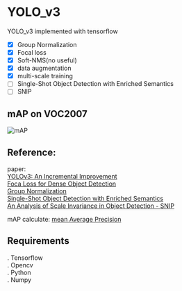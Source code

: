 YOLO_v3
=
YOLO_v3 implemented with tensorflow <br>

- [x] Group Normalization<br>
- [x] Focal loss<br>
- [x] Soft-NMS(no useful)<br>
- [x] data augmentation<br>
- [x] multi-scale training<br>
- [ ] Single-Shot Object Detection with Enriched Semantics<br>
- [ ] SNIP<br>

## mAP on VOC2007<br>
![mAP](https://github.com/Stinky-Tofu/YOLO_V3/blob/master/mAP/mAP.png)<br>
## Reference:<br>
paper: <br>
[YOLOv3: An Incremental Improvement](https://arxiv.org/abs/1804.02767)<br>
[Foca Loss for Dense Object Detection](https://arxiv.org/abs/1708.02002)<br>
[Group Normalization](https://arxiv.org/abs/1803.08494)<br>
[Single-Shot Object Detection with Enriched Semantics](https://arxiv.org/abs/1712.00433)<br>
[An Analysis of Scale Invariance in Object Detection - SNIP](https://arxiv.org/abs/1711.08189)<br>

mAP calculate: [mean Average Precision](https://github.com/Cartucho/mAP)<br>
 
## Requirements
. Tensorflow <br>
. Opencv <br>
. Python <br>
. Numpy<br>
